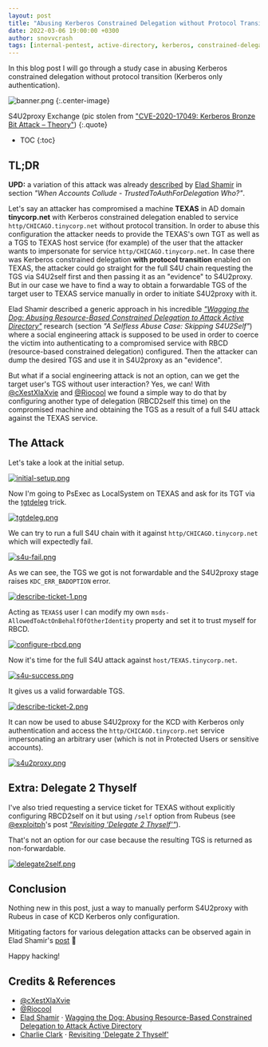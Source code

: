 ```yaml
---
layout: post
title: "Abusing Kerberos Constrained Delegation without Protocol Transition"
date: 2022-03-06 19:00:00 +0300
author: snovvcrash
tags: [internal-pentest, active-directory, kerberos, constrained-delegation, s4u2self, s4u2proxy, rubeus]
---
```


In this blog post I will go through a study case in abusing Kerberos constrained delegation without protocol transition (Kerberos only authentication).

<!--cut-->

![banner.png](/assets/images/abusing-kcd-without-protocol-transition/banner.png)
{:.center-image}

S4U2proxy Exchange (pic stolen from ["CVE-2020-17049: Kerberos Bronze Bit Attack – Theory"](https://www.netspi.com/blog/technical/network-penetration-testing/cve-2020-17049-kerberos-bronze-bit-theory/))
{:.quote}

* TOC
{:toc}

## TL;DR

**UPD:** a variation of this attack was already [described](https://shenaniganslabs.io/2019/01/28/Wagging-the-Dog.html) by [Elad Shamir](https://twitter.com/elad_shamir) in section *"When Accounts Collude - TrustedToAuthForDelegation Who?"*.

Let's say an attacker has compromised a machine **TEXAS** in AD domain **tinycorp.net** with Kerberos constrained delegation enabled to service `http/CHICAGO.tinycorp.net` without protocol transition. In order to abuse this configuration the attacker needs to provide the TEXAS's own TGT as well as a TGS to TEXAS host service (for example) of the user that the attacker wants to impersonate for service `http/CHICAGO.tinycorp.net`. In case there was Kerberos constrained delegation **with protocol transition** enabled on TEXAS, the attacker could go straight for the full S4U chain requesting the TGS via S4U2self first and then passing it as an "evidence" to S4U2proxy. But in our case we have to find a way to obtain a forwardable TGS of the target user to TEXAS service manually in order to initiate S4U2proxy with it.

Elad Shamir described a generic approach in his incredible [*"Wagging the Dog: Abusing Resource-Based Constrained Delegation to Attack Active Directory"*](https://shenaniganslabs.io/2019/01/28/Wagging-the-Dog.html) research (section *"A Selfless Abuse Case: Skipping S4U2Self"*) where a social engineering attack is supposed to be used in order to coerce the victim into authenticating to a compromised service with RBCD (resource-based constrained delegation) configured. Then the attacker can dump the desired TGS and use it in S4U2proxy as an "evidence".

But what if a social engineering attack is not an option, can we get the target user's TGS without user interaction? Yes, we can! With [@cXestXlaXvie](https://t.me/cXestXlaXvie) and [@Riocool](https://t.me/Riocool) we found a simple way to do that by configuring another type of delegation (RBCD2self this time) on the compromised machine and obtaining the TGS as a result of a full S4U attack against the TEXAS service.

## The Attack

Let's take a look at the initial setup.

[![initial-setup.png](/assets/images/abusing-kcd-without-protocol-transition/initial-setup.png)](/assets/images/abusing-kcd-without-protocol-transition/initial-setup.png)

Now I'm going to PsExec as LocalSystem on TEXAS and ask for its TGT via the [tgtdeleg](https://github.com/GhostPack/Rubeus#tgtdeleg) trick.

[![tgtdeleg.png](/assets/images/abusing-kcd-without-protocol-transition/tgtdeleg.png)](/assets/images/abusing-kcd-without-protocol-transition/tgtdeleg.png)

We can try to run a full S4U chain with it against `http/CHICAGO.tinycorp.net` which will expectedly fail.

[![s4u-fail.png](/assets/images/abusing-kcd-without-protocol-transition/s4u-fail.png)](/assets/images/abusing-kcd-without-protocol-transition/s4u-fail.png)

As we can see, the TGS we got is not forwardable and the S4U2proxy stage raises `KDC_ERR_BADOPTION` error.

[![describe-ticket-1.png](/assets/images/abusing-kcd-without-protocol-transition/describe-ticket-1.png)](/assets/images/abusing-kcd-without-protocol-transition/describe-ticket-1.png)

Acting as `TEXAS$` user I can modify my own `msds-AllowedToActOnBehalfOfOtherIdentity` property and set it to trust myself for RBCD.

[![configure-rbcd.png](/assets/images/abusing-kcd-without-protocol-transition/configure-rbcd.png)](/assets/images/abusing-kcd-without-protocol-transition/configure-rbcd.png)

Now it's time for the full S4U attack against `host/TEXAS.tinycorp.net`.

[![s4u-success.png](/assets/images/abusing-kcd-without-protocol-transition/s4u-success.png)](/assets/images/abusing-kcd-without-protocol-transition/s4u-success.png)

It gives us a valid forwardable TGS.

[![describe-ticket-2.png](/assets/images/abusing-kcd-without-protocol-transition/describe-ticket-2.png)](/assets/images/abusing-kcd-without-protocol-transition/describe-ticket-2.png)

It can now be used to abuse S4U2proxy for the KCD with Kerberos only authentication and access the `http/CHICAGO.tinycorp.net` service impersonating an arbitrary user (which is not in Protected Users or sensitive accounts).

[![s4u2proxy.png](/assets/images/abusing-kcd-without-protocol-transition/s4u2proxy.png)](/assets/images/abusing-kcd-without-protocol-transition/s4u2proxy.png)

## Extra: Delegate 2 Thyself

I've also tried requesting a service ticket for TEXAS without explicitly configuring RBCD2self on it but using `/self` option from Rubeus (see [@exploitph](https://twitter.com/exploitph)'s post [*"Revisiting 'Delegate 2 Thyself'"*](https://exploit.ph/revisiting-delegate-2-thyself.html)).

That's not an option for our case because the resulting TGS is returned as non-forwardable.

[![delegate2self.png](/assets/images/abusing-kcd-without-protocol-transition/delegate2self.png)](/assets/images/abusing-kcd-without-protocol-transition/delegate2self.png)

## Conclusion

Nothing new in this post, just a way to manually perform S4U2proxy with Rubeus in case of KCD Kerberos only configuration.

Mitigating factors for various delegation attacks can be observed again in Elad Shamir's [post](https://shenaniganslabs.io/2019/01/28/Wagging-the-Dog.html) :clap:

Happy hacking!

## Credits & References

* [@cXestXlaXvie](https://t.me/cXestXlaXvie)
* [@Riocool](https://t.me/Riocool)
* [Elad Shamir](https://twitter.com/elad_shamir) · [Wagging the Dog: Abusing Resource-Based Constrained Delegation to Attack Active Directory](https://shenaniganslabs.io/2019/01/28/Wagging-the-Dog.html)
* [Charlie Clark](https://twitter.com/exploitph) · [Revisiting 'Delegate 2 Thyself'](https://exploit.ph/revisiting-delegate-2-thyself.html)
